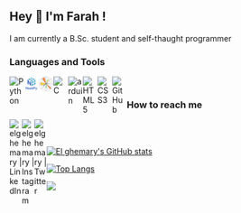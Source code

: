 ## Hey :wave: I'm Farah !
I am currently a B.Sc. student and self-thaught programmer
### Languages and Tools
<a href="https://www.python.org" target="_blank"> <img align="left" alt="Python" width="26px" src="https://github.com/elghemary/farah/blob/main/logo/Python.svg"/> </a>
<a href="https://numpy.org/" target="_blank"> <img align="left" alt="NumPy" width="26px" src="https://github.com/elghemary/elghemary/blob/main/logo/numpy.png"/> </a>
<a href="https://matplotlib.org/" target="_blank"> <img align="left" alt="matpotlib" width="26px" src="https://github.com/elghemary/elghemary/blob/main/logo/matpotlib.png"/> </a>
<a href="https://www.cprogramming.com/" target="_blank"> <img align="left" alt="C" width="26px" src="https://github.com/elghemary/farah/blob/main/logo/C.svg"/> </a>
<a href="https://www.arduino.cc/" target="_blank"><img align="left" alt="arduin" width="26px" src="https://github.com/elghemary/farah/blob/main/logo/Arduino.svg" /></a>
<a href="https://www.w3.org/html/" target="_blank"><img align="left" alt="HTML5" width="26px" src="https://github.com/elghemary/farah/blob/main/logo/html5.svg" /></a>
<a href="https://www.w3schools.com/css/" target="_blank"><img align="left" alt="CSS3" width="26px" src="https://github.com/elghemary/farah/blob/main/logo/CSS3.svg" /></a>
<img align="left" alt="GitHub" width="26px" src="https://github.com/elghemary/farah/blob/main/logo/Github.svg" />
<br />  
### How to reach me
<a href="https://linkedin.com/in/farahelghemary" target="_blank"><img align="left" alt="elghemary | LinkedIn" width="22px" src="https://github.com/elghemary/farah/blob/main/logo/linkedin.svg" />
<a href="https://instagram.com/mystemjourneyblog" target="_blank"><img align="left" alt="elghemary | Instagram" width="22px" src="https://github.com/elghemary/farah/blob/main/logo/Instagram.svg" />
<a href="https://twitter.com/elghemary1" target="_blank"><img align="left" alt="elghemary | Twitter" width="22px" src="https://github.com/elghemary/farah/blob/main/logo/twitter.svg" />
<br />
<br />
  
![El ghemary's GitHub stats](https://github-readme-stats.vercel.app/api?username=elghemary&show_icons=true&theme=dracula)
  
[![Top Langs](https://github-readme-stats.vercel.app/api/top-langs/?username=elghemary&show_icons=true&theme=dracula)](https://github.com/anuraghazra/github-readme-stats)  
  
![](https://komarev.com/ghpvc/?username=elghemary&color=lightgrey)
